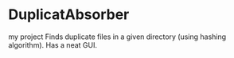 # DuplicatAbsorber
my project
Finds duplicate files in a given directory (using hashing algorithm).
Has a neat GUI.
